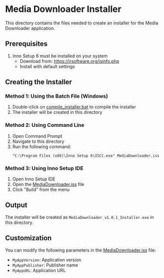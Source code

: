 # Media Downloader Installer

This directory contains the files needed to create an installer for the Media Downloader application.

## Prerequisites

1. Inno Setup 6 must be installed on your system
   - Download from: https://jrsoftware.org/isinfo.php
   - Install with default settings

## Creating the Installer

### Method 1: Using the Batch File (Windows)

1. Double-click on [compile_installer.bat](file://c:\Users\hp\Desktop\yt1\installer\compile_installer.bat) to compile the installer
2. The installer will be created in this directory

### Method 2: Using Command Line

1. Open Command Prompt
2. Navigate to this directory
3. Run the following command:
   ```
   "C:\Program Files (x86)\Inno Setup 6\ISCC.exe" MediaDownloader.iss
   ```

### Method 3: Using Inno Setup IDE

1. Open Inno Setup IDE
2. Open the [MediaDownloader.iss](file://c:\Users\hp\Desktop\yt1\installer\MediaDownloader.iss) file
3. Click "Build" from the menu

## Output

The installer will be created as `MediaDownloader_v1.0.1_Installer.exe` in this directory.

## Customization

You can modify the following parameters in the [MediaDownloader.iss](file://c:\Users\hp\Desktop\yt1\installer\MediaDownloader.iss) file:

- `MyAppVersion`: Application version
- `MyAppPublisher`: Publisher name
- `MyAppURL`: Application URL